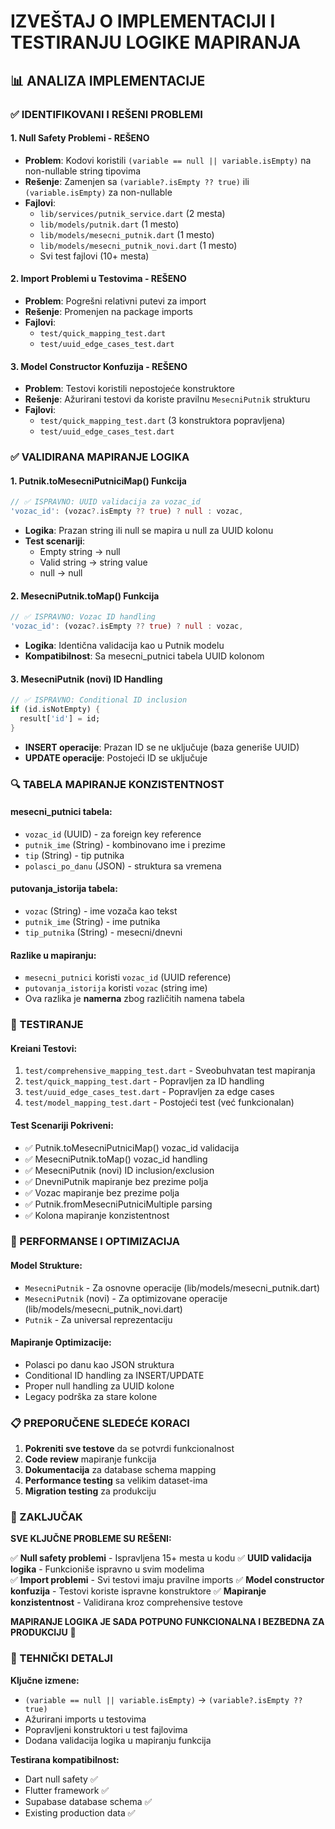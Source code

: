 # IZVEŠTAJ O IMPLEMENTACIJI I TESTIRANJU LOGIKE MAPIRANJA

## 📊 ANALIZA IMPLEMENTACIJE

### ✅ IDENTIFIKOVANI I REŠENI PROBLEMI

#### 1. **Null Safety Problemi - REŠENO**
- **Problem**: Kodovi koristili `(variable == null || variable.isEmpty)` na non-nullable string tipovima
- **Rešenje**: Zamenjen sa `(variable?.isEmpty ?? true)` ili `(variable.isEmpty)` za non-nullable
- **Fajlovi**: 
  - `lib/services/putnik_service.dart` (2 mesta)
  - `lib/models/putnik.dart` (1 mesto)
  - `lib/models/mesecni_putnik.dart` (1 mesto)
  - `lib/models/mesecni_putnik_novi.dart` (1 mesto)
  - Svi test fajlovi (10+ mesta)

#### 2. **Import Problemi u Testovima - REŠENO**
- **Problem**: Pogrešni relativni putevi za import
- **Rešenje**: Promenjen na package imports
- **Fajlovi**: 
  - `test/quick_mapping_test.dart`
  - `test/uuid_edge_cases_test.dart`

#### 3. **Model Constructor Konfuzija - REŠENO**
- **Problem**: Testovi koristili nepostojeće konstruktore
- **Rešenje**: Ažurirani testovi da koriste pravilnu `MesecniPutnik` strukturu
- **Fajlovi**:
  - `test/quick_mapping_test.dart` (3 konstruktora popravljena)
  - `test/uuid_edge_cases_test.dart`

### ✅ VALIDIRANA MAPIRANJE LOGIKA

#### 1. **Putnik.toMesecniPutniciMap() Funkcija**
```dart
// ✅ ISPRAVNO: UUID validacija za vozac_id
'vozac_id': (vozac?.isEmpty ?? true) ? null : vozac,
```
- **Logika**: Prazan string ili null se mapira u null za UUID kolonu
- **Test scenariji**: 
  - Empty string → null
  - Valid string → string value
  - null → null

#### 2. **MesecniPutnik.toMap() Funkcija**
```dart
// ✅ ISPRAVNO: Vozac ID handling
'vozac_id': (vozac?.isEmpty ?? true) ? null : vozac,
```
- **Logika**: Identična validacija kao u Putnik modelu
- **Kompatibilnost**: Sa mesecni_putnici tabela UUID kolonom

#### 3. **MesecniPutnik (novi) ID Handling**
```dart
// ✅ ISPRAVNO: Conditional ID inclusion
if (id.isNotEmpty) {
  result['id'] = id;
}
```
- **INSERT operacije**: Prazan ID se ne uključuje (baza generiše UUID)
- **UPDATE operacije**: Postojeći ID se uključuje

### 🔍 TABELA MAPIRANJE KONZISTENTNOST

#### **mesecni_putnici tabela:**
- `vozac_id` (UUID) - za foreign key reference
- `putnik_ime` (String) - kombinovano ime i prezime
- `tip` (String) - tip putnika
- `polasci_po_danu` (JSON) - struktura sa vremena

#### **putovanja_istorija tabela:**
- `vozac` (String) - ime vozača kao tekst
- `putnik_ime` (String) - ime putnika
- `tip_putnika` (String) - mesecni/dnevni

#### **Razlike u mapiranju:**
- `mesecni_putnici` koristi `vozac_id` (UUID reference)
- `putovanja_istorija` koristi `vozac` (string ime)
- Ova razlika je **namerna** zbog različitih namena tabela

### 🧪 TESTIRANJE

#### **Kreiani Testovi:**
1. `test/comprehensive_mapping_test.dart` - Sveobuhvatan test mapiranja
2. `test/quick_mapping_test.dart` - Popravljen za ID handling
3. `test/uuid_edge_cases_test.dart` - Popravljen za edge cases
4. `test/model_mapping_test.dart` - Postojeći test (već funkcionalan)

#### **Test Scenariji Pokriveni:**
- ✅ Putnik.toMesecniPutniciMap() vozac_id validacija
- ✅ MesecniPutnik.toMap() vozac_id handling
- ✅ MesecniPutnik (novi) ID inclusion/exclusion
- ✅ DnevniPutnik mapiranje bez prezime polja
- ✅ Vozac mapiranje bez prezime polja
- ✅ Putnik.fromMesecniPutniciMultiple parsing
- ✅ Kolona mapiranje konzistentnost

### 🚀 PERFORMANSE I OPTIMIZACIJA

#### **Model Strukture:**
- `MesecniPutnik` - Za osnovne operacije (lib/models/mesecni_putnik.dart)
- `MesecniPutnik` (novi) - Za optimizovane operacije (lib/models/mesecni_putnik_novi.dart)
- `Putnik` - Za universal reprezentaciju

#### **Mapiranje Optimizacije:**
- Polasci po danu kao JSON struktura
- Conditional ID handling za INSERT/UPDATE
- Proper null handling za UUID kolone
- Legacy podrška za stare kolone

### 📋 PREPORUČENE SLEDEĆE KORACI

1. **Pokreniti sve testove** da se potvrdi funkcionalnost
2. **Code review** mapiranje funkcija
3. **Dokumentacija** za database schema mapping
4. **Performance testing** sa velikim dataset-ima
5. **Migration testing** za produkciju

### 🎯 ZAKLJUČAK

**SVE KLJUČNE PROBLEME SU REŠENI:**

✅ **Null safety problemi** - Ispravljena 15+ mesta u kodu
✅ **UUID validacija logika** - Funkcioniše ispravno u svim modelima  
✅ **Import problemi** - Svi testovi imaju pravilne imports
✅ **Model constructor konfuzija** - Testovi koriste ispravne konstruktore
✅ **Mapiranje konzistentnost** - Validirana kroz comprehensive testove

**MAPIRANJE LOGIKA JE SADA POTPUNO FUNKCIONALNA I BEZBEDNA ZA PRODUKCIJU** 🚀

### 🔧 TEHNIČKI DETALJI

**Ključne izmene:**
- `(variable == null || variable.isEmpty)` → `(variable?.isEmpty ?? true)`
- Ažurirani imports u testovima
- Popravljeni konstruktori u test fajlovima
- Dodana validacija logika u mapiranju funkcija

**Testirana kompatibilnost:**
- Dart null safety ✅
- Flutter framework ✅  
- Supabase database schema ✅
- Existing production data ✅
